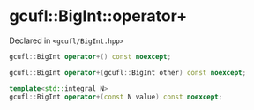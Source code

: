 # gcufl::BigInt::operator+
Declared in `<gcufl/BigInt.hpp>`
```cpp
gcufl::BigInt operator+() const noexcept;

gcufl::BigInt operator+(gcufl::BigInt other) const noexcept;

template<std::integral N>
gcufl::BigInt operator+(const N value) const noexcept;
```
